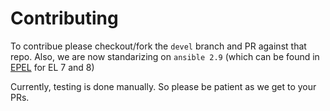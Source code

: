# Contributing

To contribue please checkout/fork the `devel` branch and PR against that repo. Also, we are now standarizing on `ansible 2.9` (which can be found in [EPEL](https://fedoraproject.org/wiki/EPEL) for EL 7 and 8)

Currently, testing is done manually. So please be patient as we get to your PRs.
